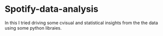 # Spotify-data-analysis
In this I tried driving some cvisual and statistical insights from the the data using some python libraies.
